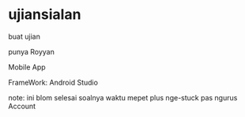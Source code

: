 # ujiansialan
buat ujian


punya Royyan

Mobile App

FrameWork: Android Studio

note: ini blom selesai soalnya waktu mepet plus nge-stuck pas ngurus Account
